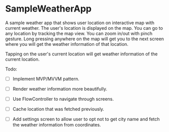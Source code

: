 
# SampleWeatherApp
A sample weather app that shows user location on interactive map with current weather.
The user's location is displayed on the map. You can go to any location by tracking the map view. You can zoom in/out with pinch gesture. Long pressing anywhere on the map will get you to the next screen where you will get the weather information of that location.

Tapping on the user's current location will get weather information of the current location.

Todo:
- [ ] Implement MVP/MVVM pattern.
- [ ] Render weather information more beautifully.
- [ ] Use FlowController to navigate through screens.
- [ ] Cache location that was fetched previously.
- [ ] Add settings screen to allow user to opt not to get city name and fetch the weather information from coordinates.

